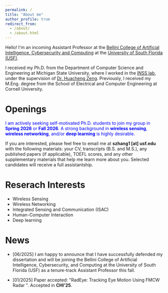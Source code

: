 ```yaml
---
permalink: /
title: "About me"
author_profile: true
redirect_from: 
  - /about/
  - /about.html
---
```


Hello! I'm an incoming Assistant Professor at the [Bellini College of Artificial Intelligence, Cybersecurity and Computing](https://www.usf.edu/ai-cybersecurity-computing/) at the [University of South Florida (USF)](https://www.usf.edu). 

I received my Ph.D. from the Department of Computer Science and Engineering at Michigan State University, where I worked in the [INSS lab](https://inss.egr.msu.edu), under the supervision of [Dr. Huacheng Zeng](https://inss.egr.msu.edu/team.html). Previously, I received my M.Eng. degree from the School of Electrical and Computer Engineering at Cornell University.

Openings 
======
<span style="color:blue">
I am actively seeking self-motivated Ph.D. students to join my group in <strong>Spring 2026</strong> or <strong>Fall 2026</strong>. A strong background in <strong>wireless sensing</strong>, <strong>wireless networking</strong>, and/or <strong>deep learning</strong> is highly desirable.
</span>

If you are interested, please feel free to email me at <strong>szhang1 [at] usf.edu</strong> with the following materials: your CV, transcripts (B.S. and M.S.), any published papers (if applicable), TOEFL scores, and any other supplementary materials that help me learn more about you. Selected candidates will receive a full assistantship.



Reserach Interests
======
* Wireless Sensing
* Wireless Networking
* Integrated Sensing and Communication (ISAC)
* Human-Computer Interaction
* Deep learning 

News
======
* [06/2025] I am happy to announce that I have successfully defended my dissertation and will be joining the Bellini College of Artificial Intelligence, Cybersecurity, and Computing at the University of South Florida (USF) as a tenure-track Assistant Professor this fall.  

* [01/2025] Paper accepted: "RadEye: Tracking Eye Motion Using FMCW Radar ". Accepted in **CHI'25**.   





